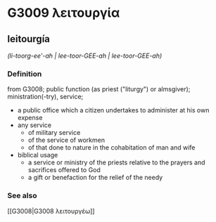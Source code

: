 # G3009 λειτουργία

## leitourgía

_(li-toorg-ee'-ah | lee-toor-GEE-ah | lee-toor-GEE-ah)_

### Definition

from G3008; public function (as priest ("liturgy") or almsgiver); ministration(-try), service; 

- a public office which a citizen undertakes to administer at his own expense
- any service
  - of military service
  - of the service of workmen
  - of that done to nature in the cohabitation of man and wife
- biblical usage
  - a service or ministry of the priests relative to the prayers and sacrifices offered to God
  - a gift or benefaction for the relief of the needy

### See also

[[G3008|G3008 λειτουργέω]]
